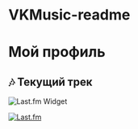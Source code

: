 # VKMusic-readme

# Мой профиль

## 🎶 Текущий трек

![Last.fm Widget](https://raw.githubusercontent.com/IsNotAcceptable/VKMusic-readme/main/docs/lastfm-widget.svg?sanitize=true)

[![Last.fm](https://img.shields.io/badge/Last.fm-Профиль-d51007?logo=lastfm)](https://www.last.fm/user/ME4TAs)
